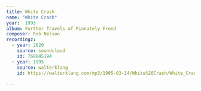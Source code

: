 ```yaml
---
title: White Crash
name: "White Crash"
year:  1993
album: Further Travels of Pinnately Frond
composer: Rob Nelson
recordingz:
  - year: 2020
    source: soundcloud
    id: 768845194
  - year: 1995
    source: walterklang
    id: https://walterklang.com/mp3/1995-03-14/White%20Crash/White_Crash.mp3
 
---
```


